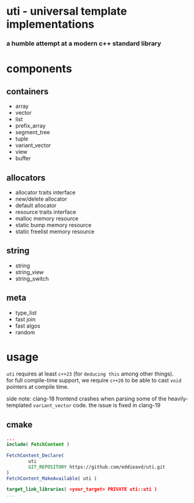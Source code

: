 # uti - universal template implementations

### a humble attempt at a modern c++ standard library

# components

## containers

- array
- vector
- list
- prefix_array
- segment_tree
- tuple
- variant_vector
- view
- buffer

## allocators

- allocator traits interface
- new/delete allocator
- default allocator
- resource traits interface
- malloc memory resource
- static bump memory resource
- static freelist memory resource

## string

- string
- string_view
- string_switch

## meta

- type_list
- fast join
- fast algos
- random

# usage

`uti` requires at least `c++23` (for `deducing this` among other things).  
for full compile-time support, we require `c++26` to be able to cast `void` pointers at compile time.  

side note: clang-18 frontend crashes when parsing some of the heavily-templated `variant_vector` code. the issue is fixed in clang-19

## cmake

```cmake
...
include( FetchContent )

FetchContent_Declare(
        uti
        GIT_REPOSITORY https://github.com/eddieavd/uti.git
)
FetchContent_MakeAvailable( uti )

target_link_libraries( <your_target> PRIVATE uti::uti )
...
```

